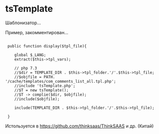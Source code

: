 # tsTemplate
Шаблонизатор...

Пример, закомментирован...

```

 public function display($tpl_file){

    global $_LANG;
    extract($this->tpl_vars);
    
    // php 7.3   
    //$dir = TEMPLATE_DIR . $this->tpl_folder.'/'.$this->tpl_file;
    //$objfile = PATH. '/cache/templates/com_comments_list_all.tpl.php';
    //include 'tsTemplate.php';
    //$T = new tsTemplate();
    //$T -> complie($dir, $objfile);
    //include($objfile);

    include(TEMPLATE_DIR . $this->tpl_folder.'/'.$this->tpl_file);

 }
```    

Истользуется в https://github.com/thinksaas/ThinkSAAS и др. (Китай)
